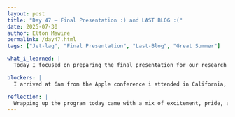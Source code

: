 ```yaml
---
layout: post
title: "Day 47 – Final Presentation :) and LAST BLOG :("
date: 2025-07-30
author: Elton Mawire
permalink: /day47.html
tags: ["Jet-lag", "Final Presentation", "Last-Blog", "Great Summer"]

what_i_learned: |
  Today I focused on preparing the final presentation for our research project. My main task was refining and organizing the methodology slides, making sure they clearly communicated our experimental process and analytical approach. It was a rewarding challenge to synthesize weeks of work into concise, visual storytelling. We also completed a full rehearsal of the presentation, which helped us smooth transitions and build confidence in our delivery. In parallel, we finalized the research paper—proofreading, formatting citations, and ensuring consistency across all sections. It felt great to see the full product of our summer efforts come together in both written and oral form.

blockers: |
  I arrived at 6am from the Apple conference i attended in California, and felt jet-legged but still endured it in order to get things done.

reflection: |
  Wrapping up the program today came with a mix of excitement, pride, and fullilment. Working with my team over the past weeks taught me a lot about collaboration, accountability, and the value of different perspectives. Preparing the final presentation and paper reminded me how powerful it is to turn raw ideas and scattered data into something coherent and impactful. It’s been a meaningful experience not only for the skills I’ve gained, but also for the relationships we built as a team. I’m walking away from this summer more confident in my research abilities and more inspired to keep pursuing work that blends creativity, technical rigor, and purpose.
---
```

